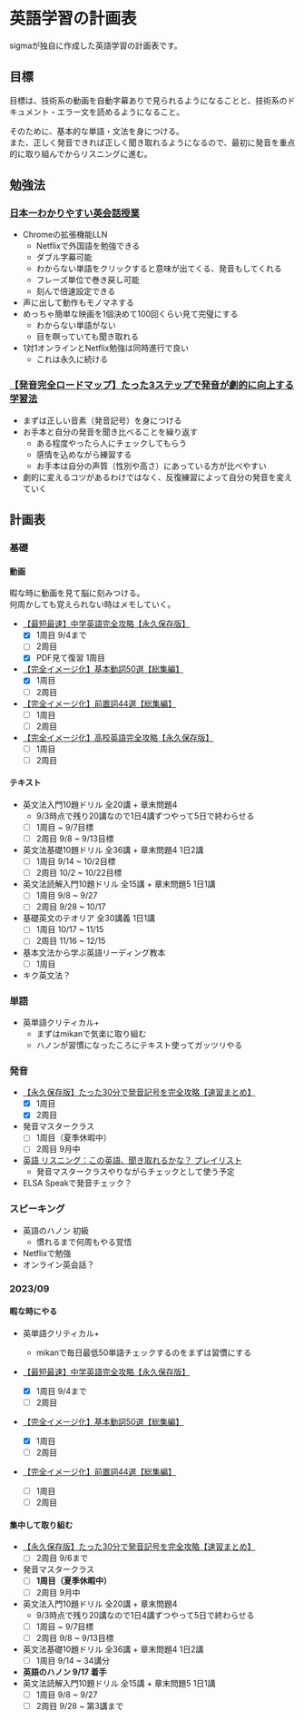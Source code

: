 # 英語学習の計画表

sigmaが独自に作成した英語学習の計画表です。

## 目標

目標は、技術系の動画を自動字幕ありで見られるようになることと、技術系のドキュメント・エラー文を読めるようになること。

そのために、基本的な単語・文法を身につける。  
また、正しく発音できれば正しく聞き取れるようになるので、最初に発音を重点的に取り組んでからリスニングに進む。

## 勉強法

### [日本一わかりやすい英会話授業](https://www.youtube.com/watch?v=1JBI1-e0KmI&ab_channel=%E3%80%90RepezenFoxx%E3%80%91)

- Chromeの拡張機能LLN
  - Netflixで外国語を勉強できる
  - ダブル字幕可能
  - わからない単語をクリックすると意味が出てくる、発音もしてくれる
  - フレーズ単位で巻き戻し可能
  - 刻んで倍速設定できる
- 声に出して動作もモノマネする
- めっちゃ簡単な映画を1個決めて100回くらい見て完璧にする
  - わからない単語がない
  - 目を瞑っていても聞き取れる
- 1対1オンラインとNetflix勉強は同時進行で良い
  - これは永久に続ける

### [【発音完全ロードマップ】たった3ステップで発音が劇的に向上する学習法](https://www.youtube.com/watch?v=4SCcPoVyJV8&ab_channel=Atsueigo)

- まずは正しい音素（発音記号）を身につける
- お手本と自分の発音を聞き比べることを繰り返す
  - ある程度やったら人にチェックしてもらう
  - 感情を込めながら練習する
  - お手本は自分の声質（性別や高さ）にあっている方が比べやすい
- 劇的に変えるコツがあるわけではなく、反復練習によって自分の発音を変えていく

## 計画表

### 基礎

#### 動画

暇な時に動画を見て脳に刻みつける。  
何周かしても覚えられない時はメモしていく。

- [【最短最速】中学英語完全攻略【永久保存版】](https://youtu.be/-d-CgIl1ce4?si=zrok9COv967OIJQ7)
  - [x] 1周目 9/4まで
  - [ ] 2周目
  - [x] PDF見て復習 1周目
- [【完全イメージ化】基本動詞50選【総集編】](https://youtu.be/Sart2hfZgx0?si=w6P4qex_2ne-G7uZ)
  - [x] 1周目
  - [ ] 2周目
- [【完全イメージ化】前置詞44選【総集編】](https://youtu.be/8nwxejhMf50?si=GT5BiGX0Ey79ISiZ)
  - [ ] 1周目
  - [ ] 2周目
- [【完全イメージ化】高校英語完全攻略【永久保存版】](https://youtu.be/BegXZFcipUc?si=JXtKsP6Se6ZMYuBl)
  - [ ] 1周目
  - [ ] 2周目

#### テキスト

- 英文法入門10題ドリル 全20講 + 章末問題4
  - 9/3時点で残り20講なので1日4講ずつやって5日で終わらせる
  - [ ] 1周目 ~ 9/7目標
  - [ ] 2周目 9/8 ~ 9/13目標
- 英文法基礎10題ドリル 全36講 + 章末問題4 1日2講
  - [ ] 1周目 9/14 ~ 10/2目標
  - [ ] 2周目 10/2 ~ 10/22目標
- 英文法読解入門10題ドリル 全15講 + 章末問題5 1日1講
  - [ ] 1周目 9/8 ~ 9/27
  - [ ] 2周目 9/28 ~ 10/17
- 基礎英文のテオリア 全30講義 1日1講
  - [ ] 1周目 10/17 ~ 11/15
  - [ ] 2周目 11/16 ~ 12/15
- 基本文法から学ぶ英語リーディング教本
  - [ ] 1周目
- キク英文法？

### 単語

- 英単語クリティカル+
  - まずはmikanで気楽に取り組む
  - ハノンが習慣になったころにテキスト使ってガッツリやる

### 発音

- [【永久保存版】たった30分で発音記号を完全攻略【速習まとめ】](https://www.youtube.com/watch?v=Qe3EmiFWgGM&ab_channel=Atsueigo)
  - [x] 1周目
  - [x] 2周目
- 発音マスタークラス
  - [ ] 1周目（夏季休暇中）
  - [ ] 2周目 9月中
- [英語 リスニング：この英語、聞き取れるかな？ プレイリスト](https://www.youtube.com/playlist?list=PLbAvqVwUZG8yvMDq5aTCU6PcaOzqJvEYK)
  - 発音マスタークラスやりながらチェックとして使う予定
- ELSA Speakで発音チェック？

### スピーキング

- 英語のハノン 初級
  - 慣れるまで何周もやる覚悟
- Netflixで勉強
- オンライン英会話？

### 2023/09

#### 暇な時にやる

- 英単語クリティカル+
  - mikanで毎日最低50単語チェックするのをまずは習慣にする

- [【最短最速】中学英語完全攻略【永久保存版】](https://youtu.be/-d-CgIl1ce4?si=zrok9COv967OIJQ7)
  - [x] 1周目 9/4まで
  - [ ] 2周目
- [【完全イメージ化】基本動詞50選【総集編】](https://youtu.be/Sart2hfZgx0?si=w6P4qex_2ne-G7uZ)
  - [x] 1周目
  - [ ] 2周目
- [【完全イメージ化】前置詞44選【総集編】](https://youtu.be/8nwxejhMf50?si=GT5BiGX0Ey79ISiZ)
  - [ ] 1周目
  - [ ] 2周目

#### 集中して取り組む

- [【永久保存版】たった30分で発音記号を完全攻略【速習まとめ】](https://www.youtube.com/watch?v=Qe3EmiFWgGM&ab_channel=Atsueigo)
  - [ ] 2周目 9/6まで
- 発音マスタークラス
  - [ ] **1周目（夏季休暇中）**
  - [ ] 2周目 9月中
- 英文法入門10題ドリル 全20講 + 章末問題4
  - 9/3時点で残り20講なので1日4講ずつやって5日で終わらせる
  - [ ] 1周目 ~ 9/7目標
  - [ ] 2周目 9/8 ~ 9/13目標
- 英文法基礎10題ドリル 全36講 + 章末問題4 1日2講
  - [ ] 1周目 9/14 ~ 34講分
- **英語のハノン 9/17 着手**
- 英文法読解入門10題ドリル 全15講 + 章末問題5 1日1講
  - [ ] 1周目 9/8 ~ 9/27
  - [ ] 2周目 9/28 ~ 第3講まで
